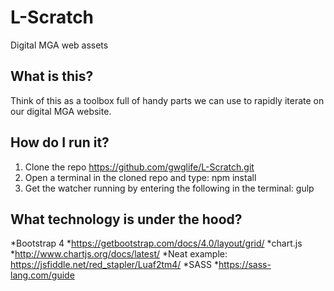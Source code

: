 # L-Scratch
Digital MGA web assets

## What is this?
Think of this as a toolbox full of handy parts we can use to rapidly iterate on our digital MGA website.

## How do I run it?

1. Clone the repo
  https://github.com/gwglife/L-Scratch.git
2. Open a terminal in the cloned repo and type:
  npm install
3. Get the watcher running by entering the following in the terminal:
  gulp

## What technology is under the hood?

*Bootstrap 4
  *https://getbootstrap.com/docs/4.0/layout/grid/
*chart.js
  *http://www.chartjs.org/docs/latest/
  *Neat example: https://jsfiddle.net/red_stapler/Luaf2tm4/
*SASS
  *https://sass-lang.com/guide
